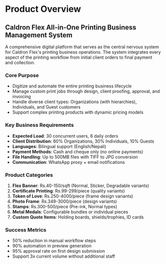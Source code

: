 # Product Overview

## Caldron Flex All-in-One Printing Business Management System

A comprehensive digital platform that serves as the central nervous system for Caldron Flex's printing business operations. The system integrates every aspect of the printing workflow from initial client orders to final payment and collection.

### Core Purpose
- Digitize and automate the entire printing business lifecycle
- Manage custom print jobs through design, client proofing, approval, and invoicing
- Handle diverse client types: Organizations (with hierarchies), Individuals, and Guest customers
- Support complex printing products with dynamic pricing models

### Key Business Requirements
- **Expected Load**: 30 concurrent users, 6 daily orders
- **Client Distribution**: 60% Organizations, 30% Individuals, 10% Guests
- **Languages**: Bilingual support (English/Nepali)
- **Payment Methods**: Cash and cheque only (no online payments)
- **File Handling**: Up to 500MB files with TIFF to JPG conversion
- **Communication**: WhatsApp proxy + email notifications

### Product Categories
1. **Flex Banner**: Rs.40-150/sqft (Normal, Sticker, Degradable variants)
2. **Certificate Printing**: Rs.99-299/piece (quality variants)
3. **Token of Love**: Rs.250-4000/piece (frame design variants)
4. **Photo Frame**: Rs.349-3000/piece (design variants)
5. **Stamps**: Rs.300-500/piece (Pre-ink, Normal types)
6. **Metal Medals**: Configurable bundles or individual pieces
7. **Custom Quote Items**: Holding boards, shields/trophies, ID cards

### Success Metrics
- 50% reduction in manual workflow steps
- 90% automation in preview generation
- 95% approval rate on first design submission
- Support 3x current volume without additional staff